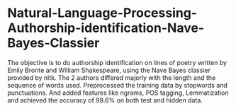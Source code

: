 # Natural-Language-Processing-Authorship-identification-Nave-Bayes-Classier

The objective is to do authorship identification on lines of poetry written by Emily Bronte and William Shakespeare, using the Nave Bayes classier provided by nltk.
The 2 authors differed majorly with the length and the sequence of words used. 
Preprocessed the training data by stopwords and punctuations. And added features like ngrams, POS tagging, Lemmatization and achieved the accuracy of 98.6% on both test and hidden data. 
